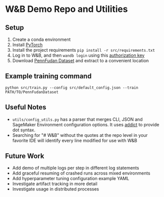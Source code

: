 # W&B Demo Repo and Utilities

## Setup

 1. Create a conda environment
 2. Install [PyTorch](https://pytorch.org/get-started/locally/)
 3. Install the project requirements
  `pip install -r src/requirements.txt`
 4. Log in to W&B, and then `wandb login` using this [authorization key](https://wandb.ai/authorize)
 5. Download [PennFudan Dataset](https://www.cis.upenn.edu/~jshi/ped_html/PennFudanPed.zip) and extract to a convenient location

## Example training command

`python src/train.py --config src/default_config.json --train PATH/TO/PennFudanDataset`

## Useful Notes

- `utils/config_utils.py` has a parser that merges CLI, JSON and SageMaker Environment configuration options. It uses [addict]() to provide dot syntax.
- Searching for "# W&B" without the quotes at the repo level in your favorite IDE will identify every line modified for use with W&B

## Future Work
- Add demo of multiple logs per step in different log statements
- Add graceful resuming of crashed runs across mixed environments
- Add hyperparameter tuning configuration example YAML
- Investigate artifact tracking in more detail
- Investigate usage in distributed processes
